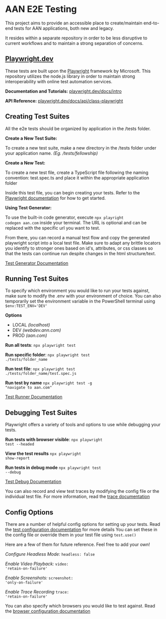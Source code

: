 # AAN E2E Testing

This project aims to provide an accessible place to create/maintain end-to-end tests 
for AAN applications, both new and legacy. 

It resides within a separate repository in order to be less disruptive to current workflows and to maintain a strong separation of concerns. 

## [Playwright.dev](https://playwright.dev/)

These tests are built upon the [Playwright](https://playwright.dev/) framework by Microsoft. 
This repository utilizes the node.js library in order to maintain strong interoperability with online test automation services.

**Documentation and Tutorials:** [playwright.dev/docs/intro](https://playwright.dev/docs/intro)

**API Reference:** [playwright.dev/docs/api/class-playwright](https://playwright.dev/docs/api/class-playwright)
## Creating Test Suites

All the e2e tests should be organized by application in the /tests folder. 

**Create a New Test Suite:**

To create a new test suite, make a new directory in the /tests folder under your application name. *(Eg. /tests/fellowship)*

**Create a New Test:**

To create a new test file, create a TypeScript file following the naming convention: test.spec.ts and place it within the appropriate application folder

Inside this test file, you can begin creating your tests. Refer to the [Playwright documentation](https://playwright.dev/docs/writing-tests) for how to get started. 

**Using Test Generator:**

To use the built-in code generator, execute <code>npx playright codegen aan.com</code> inside your terminal. The URL is optional and can be replaced with the specific url you want to test.

From there, you can record a manual test flow and copy the generated playwright script into a local test file. Make sure to adapt any brittle locators you identify to stronger ones based on id's, attributes, or css classes so that the tests can continue run despite changes in the html structure/text. 

[Test Generator Documentation](https://playwright.dev/docs/codegen)

## Running Test Suites

To specify which environment you would like to run your tests against, make sure to modify the .env with your environment of choice.
You can also temporarily set the environment variable in the PowerShell terminal using <code>$env:TEST_ENV='DEV'</code>

**Options**
- LOCAL *(localhost)*
- DEV   *(webdev.ann.com)*
- PROD  *(aan.com)*

**Run all tests**: <code>npx playwright test</code> 

**Run specific folder**: <code>npx playwright test ./tests/folder_name</code> 

**Run test file**: <code>npx playwright test ./tests/folder_name/test.spec.js</code> 

**Run test by name** <code>npx playwright test -g "navigate to aan.com"</code> 

[Test Runner Documentation](https://playwright.dev/docs/running-tests)

## Debugging Test Suites

Playwright offers a variety of tools and options to use while debugging your tests.

**Run tests with browser visible**: <code>npx playwright test --headed</code>

**View the test results** <code>npx playwright show-report</code>

**Run tests in debug mode** <code>npx playwright test --debug</code>

[Test Debug Documentation](https://playwright.dev/docs/debug)

You can also record and view test traces by modifying the config file or the individual test file. For more information, read the [trace documentation](https://playwright.dev/docs/trace-viewer)

## Config Options

There are a number of helpful config options for setting up your tests. Read the [test configuration documentation](https://playwright.dev/docs/test-configuration) for more details
You can set these in the config file or override them in your test file using <code>test.use()</code>

Here are a few of them for future reference. Feel free to add your own!

*Configure Headless Mode:* <code>headless: false</code>

*Enable Video Playback:* <code>video: 'retain-on-failure'</code>

*Enable Screenshots:* <code>screenshot: 'only-on-failure'</code>

*Enable Trace Recording* <code>trace: 'retain-on-failure'</code>

You can also specify which browsers you would like to test against. Read the [browser configuration documentation](https://playwright.dev/docs/test-configuration#multiple-browsers)